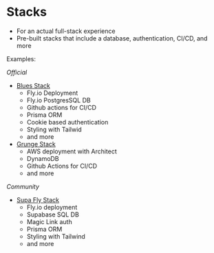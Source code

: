 # Stacks

- For an actual full-stack experience
- Pre-built stacks that include a database, authentication, CI/CD, and more

Examples:

_Official_

- [Blues Stack](https://github.com/remix-run/blues-stack)
  - Fly.io Deployment
  - Fly.io PostgresSQL DB
  - Github actions for CI/CD
  - Prisma ORM
  - Cookie based authentication
  - Styling with Tailwid
  - and more
- [Grunge Stack](https://github.com/remix-run/grunge-stack)
  - AWS deployment with Architect
  - DynamoDB
  - Github Actions for CI/CD
  - and more

_Community_

- [Supa Fly Stack](https://github.com/rphlmr/supa-fly-stack)
  - Fly.io deployment
  - Supabase SQL DB
  - Magic Link auth
  - Prisma ORM
  - Styling with Tailwind
  - and more
